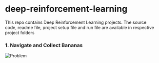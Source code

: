 # deep-reinforcement-learning
This repo contains Deep Reinforcement Learning projects. The source code, readme file, project setup file and run file are available in respective project folders
### 1. Navigate and Collect Bananas
![Problem](https://user-images.githubusercontent.com/10624937/42135619-d90f2f28-7d12-11e8-8823-82b970a54d7e.gif)
